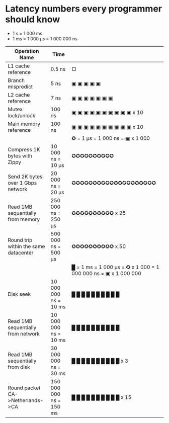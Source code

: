 # Latency numbers every programmer should know

- 1 s = 1 000 ms 
- 1 ms = 1 000 µs = 1 000 000 ns

| **Operation Name**  | **Time**  |   | 
|---|---|---|
| L1 cache reference  | 0.5 ns  | ▢ |
|  Branch mispredict | 5 ns  | ▣ ▣ ▣ ▣ ▣  |
|  L2 cache reference | 7 ns | ▣ ▣ ▣ ▣ ▣ ▣ ▣  |
|  Mutex lock/unlock | 100 ns  | ▣ ▣ ▣ ▣ ▣ ▣ ▣ ▣ ▣ ▣ x 10 |
| Main memory reference  | 100 ns  |  ▣ ▣ ▣ ▣ ▣ ▣ ▣ ▣ ▣ ▣ x 10 |
|   |   | ✪ = 1 µs = 1 000 ns =  ▣ x 1 000 |
| Compress 1K bytes with Zippy  | 10 000 ns = 10 µs  |  ✪✪✪✪✪✪✪✪✪✪  |
|  Send 2K bytes over 1 Gbps network | 20 000 ns = 20 µs  | ✪✪✪✪✪✪✪✪✪✪✪✪✪✪✪✪✪✪✪✪  |
| Read 1MB sequentially from memory  | 250 000 ns = 250 µs  |  ✪✪✪✪✪✪✪✪✪✪ x 25 |
|  Round trip within the same datacenter | 500 000 ns = 500 µs  | ✪✪✪✪✪✪✪✪✪✪ x 50  |
|   |   | █  = 1 ms = 1 000 µs = ✪ x 1 000 = 1 000 000 ns = ▣ x 1 000 000  |
| Disk seek  |  10 000 000 ns = 10 ms | █ █ █ █ █ █ █ █ █ █   |
|  Read 1MB sequentially from network  |  10 000 000 ns = 10 ms | █ █ █ █ █ █ █ █ █ █   |
| Read 1MB sequentially from disk  | 30 000 000 ns = 30 ms  | █ █ █ █ █ █ █ █ █ █ x 3   |
| Round packet CA->Netherlands->CA  | 150 000 000 ns = 150 ms  | █ █ █ █ █ █ █ █ █ █  x 15  |
